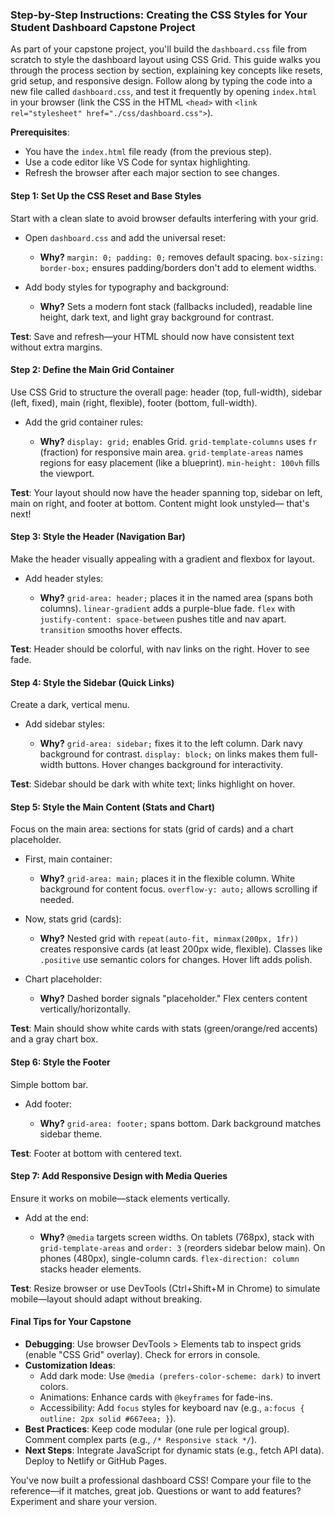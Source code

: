 ### Step-by-Step Instructions: Creating the CSS Styles for Your Student Dashboard Capstone Project

As part of your capstone project, you'll build the `dashboard.css` file from scratch to style the dashboard layout using CSS Grid. This guide walks you through the process section by section, explaining key concepts like resets, grid setup, and responsive design. Follow along by typing the code into a new file called `dashboard.css`, and test it frequently by opening `index.html` in your browser (link the CSS in the HTML `<head>` with `<link rel="stylesheet" href="./css/dashboard.css">`).

**Prerequisites**: 
- You have the `index.html` file ready (from the previous step).
- Use a code editor like VS Code for syntax highlighting.
- Refresh the browser after each major section to see changes.

#### Step 1: Set Up the CSS Reset and Base Styles
Start with a clean slate to avoid browser defaults interfering with your grid.

- Open `dashboard.css` and add the universal reset:

  - **Why?** `margin: 0; padding: 0;` removes default spacing. `box-sizing: border-box;` ensures padding/borders don't add to element widths.

- Add body styles for typography and background:
 
  - **Why?** Sets a modern font stack (fallbacks included), readable line height, dark text, and light gray background for contrast.

**Test**: Save and refresh—your HTML should now have consistent text without extra margins.

#### Step 2: Define the Main Grid Container
Use CSS Grid to structure the overall page: header (top, full-width), sidebar (left, fixed), main (right, flexible), footer (bottom, full-width).

- Add the grid container rules:
  
  - **Why?** `display: grid;` enables Grid. `grid-template-columns` uses `fr` (fraction) for responsive main area. `grid-template-areas` names regions for easy placement (like a blueprint). `min-height: 100vh` fills the viewport.

**Test**: Your layout should now have the header spanning top, sidebar on left, main on right, and footer at bottom. Content might look unstyled— that's next!

#### Step 3: Style the Header (Navigation Bar)
Make the header visually appealing with a gradient and flexbox for layout.

- Add header styles:
  
  - **Why?** `grid-area: header;` places it in the named area (spans both columns). `linear-gradient` adds a purple-blue fade. `flex` with `justify-content: space-between` pushes title and nav apart. `transition` smooths hover effects.

**Test**: Header should be colorful, with nav links on the right. Hover to see fade.

#### Step 4: Style the Sidebar (Quick Links)
Create a dark, vertical menu.

- Add sidebar styles:
  
  - **Why?** `grid-area: sidebar;` fixes it to the left column. Dark navy background for contrast. `display: block;` on links makes them full-width buttons. Hover changes background for interactivity.

**Test**: Sidebar should be dark with white text; links highlight on hover.

#### Step 5: Style the Main Content (Stats and Chart)
Focus on the main area: sections for stats (grid of cards) and a chart placeholder.

- First, main container:
  
  - **Why?** `grid-area: main;` places it in the flexible column. White background for content focus. `overflow-y: auto;` allows scrolling if needed.

- Now, stats grid (cards):
  
  - **Why?** Nested grid with `repeat(auto-fit, minmax(200px, 1fr))` creates responsive cards (at least 200px wide, flexible). Classes like `.positive` use semantic colors for changes. Hover lift adds polish.

- Chart placeholder:
  
  - **Why?** Dashed border signals "placeholder." Flex centers content vertically/horizontally.

**Test**: Main should show white cards with stats (green/orange/red accents) and a gray chart box.

#### Step 6: Style the Footer
Simple bottom bar.

- Add footer:
  
  - **Why?** `grid-area: footer;` spans bottom. Dark background matches sidebar theme.

**Test**: Footer at bottom with centered text.

#### Step 7: Add Responsive Design with Media Queries
Ensure it works on mobile—stack elements vertically.

- Add at the end:
  
  - **Why?** `@media` targets screen widths. On tablets (768px), stack with `grid-template-areas` and `order: 3` (reorders sidebar below main). On phones (480px), single-column cards. `flex-direction: column` stacks header elements.

**Test**: Resize browser or use DevTools (Ctrl+Shift+M in Chrome) to simulate mobile—layout should adapt without breaking.

#### Final Tips for Your Capstone
- **Debugging**: Use browser DevTools > Elements tab to inspect grids (enable "CSS Grid" overlay). Check for errors in console.
- **Customization Ideas**:
  - Add dark mode: Use `@media (prefers-color-scheme: dark)` to invert colors.
  - Animations: Enhance cards with `@keyframes` for fade-ins.
  - Accessibility: Add `focus` styles for keyboard nav (e.g., `a:focus { outline: 2px solid #667eea; }`).
- **Best Practices**: Keep code modular (one rule per logical group). Comment complex parts (e.g., `/* Responsive stack */`).
- **Next Steps**: Integrate JavaScript for dynamic stats (e.g., fetch API data). Deploy to Netlify or GitHub Pages.

You've now built a professional dashboard CSS! Compare your file to the reference—if it matches, great job. Questions or want to add features? Experiment and share your version.
```